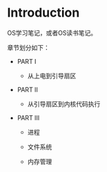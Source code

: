 # Introduction

OS学习笔记，或者OS读书笔记。

章节划分如下：

- PART I

  - 从上电到引导扇区

- PART II

  - 从引导扇区到内核代码执行

- PART III

  - 进程

  - 文件系统

  - 内存管理
